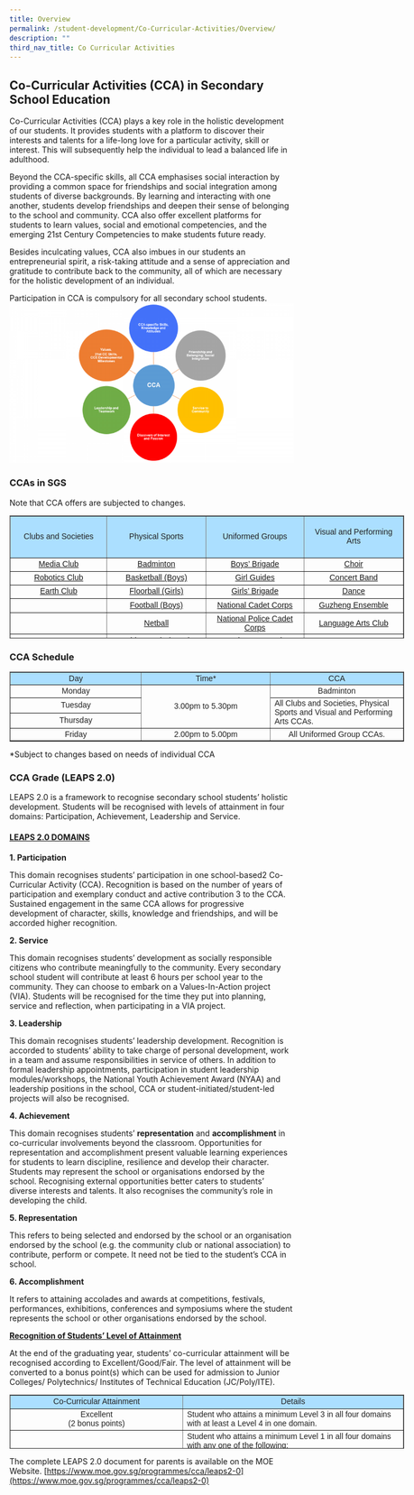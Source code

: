 ```yaml
---
title: Overview
permalink: /student-development/Co-Curricular-Activities/Overview/
description: ""
third_nav_title: Co Curricular Activities
---
```


## Co-Curricular Activities (CCA) in Secondary School Education

Co-Curricular Activities (CCA) plays a key role in the holistic development of our students. It provides students with a platform to discover their interests and talents for a life-long love for a particular activity, skill or interest. This will subsequently help the individual to lead a balanced life in adulthood.

Beyond the CCA-specific skills, all CCA emphasises social interaction by providing a common space for friendships and social integration among students of diverse backgrounds. By learning and interacting with one another, students develop friendships and deepen their sense of belonging to the school and community. CCA also offer excellent platforms for students to learn values, social and emotional competencies, and the emerging 21st Century Competencies to make students future ready.

Besides inculcating values, CCA also imbues in our students an entrepreneurial spirit, a risk-taking attitude and a sense of appreciation and gratitude to contribute back to the community, all of which are necessary for the holistic development of an individual.

Participation in CCA is compulsory for all secondary school students.
![](/images/cca.png)

### CCAs in SGS
Note that CCA offers are subjected to changes.

<table border="1" style="box-sizing: border-box; color: rgb(34, 34, 34); font-family: Montserrat, sans-serif; font-size: 14px; font-style: normal; font-variant-ligatures: normal; font-variant-caps: normal; font-weight: 300; letter-spacing: normal; orphans: 2; text-align: start; text-transform: none; white-space: normal; widows: 2; word-spacing: 0px; -webkit-text-stroke-width: 0px; text-decoration-thickness: initial; text-decoration-style: initial; text-decoration-color: initial; border-collapse: collapse; width: 700px; height: 218px;"><tbody style="box-sizing: border-box;"><tr style="box-sizing: border-box; height: 74px;"><td style="box-sizing: border-box; width: 232.25px; background-color: rgb(171, 223, 255); text-align: center; height: 74px;"><span style="box-sizing: border-box; font-family: &quot;arial black&quot;, sans-serif;"><strong style="box-sizing: border-box; font-weight: bolder;">Clubs and Societies</strong></span></td><td style="box-sizing: border-box; width: 232.25px; background-color: rgb(171, 223, 255); text-align: center; height: 74px;"><span style="box-sizing: border-box; font-family: &quot;arial black&quot;, sans-serif;"><strong style="box-sizing: border-box; font-weight: bolder;">Physical Sports</strong></span></td><td style="box-sizing: border-box; width: 232.25px; background-color: rgb(171, 223, 255); text-align: center; height: 74px;"><span style="box-sizing: border-box; font-family: &quot;arial black&quot;, sans-serif;"><strong style="box-sizing: border-box; font-weight: bolder;">Uniformed Groups</strong></span></td><td style="box-sizing: border-box; width: 232.25px; background-color: rgb(171, 223, 255); text-align: center; height: 74px;"><span style="box-sizing: border-box; font-family: &quot;arial black&quot;, sans-serif;"><strong style="box-sizing: border-box; font-weight: bolder;">Visual and Performing Arts</strong></span></td></tr><tr style="box-sizing: border-box; height: 24px;"><td style="box-sizing: border-box; width: 232.25px; text-align: center; height: 24px;"><a href="https://www.sgs.edu.sg/clubs-and-societies/sgs-media-studio/" target="_blank" rel="noopener noreferrer" style="box-sizing: border-box; background-color: transparent;"><span style="box-sizing: border-box; font-family: arial, helvetica, sans-serif;">Media Club</span></a></td><td style="box-sizing: border-box; width: 232.25px; text-align: center; height: 24px;"><a href="https://www.sgs.edu.sg/co-curricular-activities/cca/badminton/" target="_blank" rel="noopener noreferrer" style="box-sizing: border-box; background-color: transparent;"><span style="box-sizing: border-box; font-family: arial, helvetica, sans-serif;">Badminton</span></a></td><td style="box-sizing: border-box; width: 232.25px; text-align: center; height: 24px;"><a href="https://www.sgs.edu.sg/co-curricular-activities/uniformed-groups/boys-brigade/" target="_blank" rel="noopener noreferrer" style="box-sizing: border-box; background-color: transparent;"><span style="box-sizing: border-box; font-family: arial, helvetica, sans-serif;">Boys’ Brigade</span></a></td><td style="box-sizing: border-box; width: 232.25px; text-align: center; height: 24px;"><a href="https://www.sgs.edu.sg/co-curricular-activities/performing-arts/choral-ensemble/" target="_blank" rel="noopener noreferrer" style="box-sizing: border-box; background-color: transparent;"><span style="box-sizing: border-box; font-family: arial, helvetica, sans-serif;">Choir</span></a></td></tr><tr style="box-sizing: border-box; height: 24px;"><td style="box-sizing: border-box; width: 232.25px; text-align: center; height: 24px;"><a href="https://www.sgs.edu.sg/clubs-and-societies/robotics-club/" target="_blank" rel="noopener noreferrer" style="box-sizing: border-box; background-color: transparent;"><span style="box-sizing: border-box; font-family: arial, helvetica, sans-serif;">Robotics Club</span></a></td><td style="box-sizing: border-box; width: 232.25px; text-align: center; height: 24px;"><a href="https://www.sgs.edu.sg/co-curricular-activities/cca/basketball/" target="_blank" rel="noopener noreferrer" style="box-sizing: border-box; background-color: transparent;"><span style="box-sizing: border-box; font-family: arial, helvetica, sans-serif;">Basketball (Boys)</span></a></td><td style="box-sizing: border-box; width: 232.25px; text-align: center; height: 24px;"><a href="https://www.sgs.edu.sg/co-curricular-activities/uniformed-groups/girl-guides/" target="_blank" rel="noopener noreferrer" style="box-sizing: border-box; background-color: transparent;"><span style="box-sizing: border-box; font-family: arial, helvetica, sans-serif;">Girl Guides</span></a></td><td style="box-sizing: border-box; width: 232.25px; text-align: center; height: 24px;"><a href="https://www.sgs.edu.sg/co-curricular-activities/performing-arts/concert-band/" target="_blank" rel="noopener noreferrer" style="box-sizing: border-box; background-color: transparent;"><span style="box-sizing: border-box; font-family: arial, helvetica, sans-serif;">Concert Band</span></a></td></tr><tr style="box-sizing: border-box; height: 24px;"><td style="box-sizing: border-box; width: 232.25px; text-align: center; height: 24px;"><a href="https://www.sgs.edu.sg/earth-club/" target="_blank" rel="noopener noreferrer" style="box-sizing: border-box; background-color: transparent;"><span style="box-sizing: border-box; font-family: arial, helvetica, sans-serif;">Earth Club</span></a></td><td style="box-sizing: border-box; width: 232.25px; text-align: center; height: 24px;"><a href="https://www.sgs.edu.sg/co-curricular-activities/cca/floorball/" target="_blank" rel="noopener noreferrer" style="box-sizing: border-box; background-color: transparent;"><span style="box-sizing: border-box; font-family: arial, helvetica, sans-serif;">Floorball (Girls)</span></a></td><td style="box-sizing: border-box; width: 232.25px; text-align: center; height: 24px;"><a href="https://www.sgs.edu.sg/co-curricular-activities/uniformed-groups/girls-brigade/" target="_blank" rel="noopener noreferrer" style="box-sizing: border-box; background-color: transparent;"><span style="box-sizing: border-box; font-family: arial, helvetica, sans-serif;">Girls’ Brigade</span></a></td><td style="box-sizing: border-box; width: 232.25px; text-align: center; height: 24px;"><a href="https://www.sgs.edu.sg/co-curricular-activities/performing-arts/dance-club/" target="_blank" rel="noopener noreferrer" style="box-sizing: border-box; background-color: transparent;"><span style="box-sizing: border-box; font-family: arial, helvetica, sans-serif;">Dance</span></a></td></tr><tr style="box-sizing: border-box; height: 25px;"><td style="box-sizing: border-box; width: 232.25px; text-align: center; height: 25px;"></td><td style="box-sizing: border-box; width: 232.25px; text-align: center; height: 25px;"><a href="https://www.sgs.edu.sg/co-curricular-activities/cca/football/" target="_blank" rel="noopener noreferrer" style="box-sizing: border-box; background-color: transparent;"><span style="box-sizing: border-box; font-family: arial, helvetica, sans-serif;">Football (Boys)</span></a></td><td style="box-sizing: border-box; width: 232.25px; text-align: center; height: 25px;"><a href="https://www.sgs.edu.sg/co-curricular-activities/uniformed-groups/national-cadet-corps/" target="_blank" rel="noopener noreferrer" style="box-sizing: border-box; background-color: transparent;"><span style="box-sizing: border-box; font-family: arial, helvetica, sans-serif;">National Cadet Corps</span></a></td><td style="box-sizing: border-box; width: 232.25px; text-align: center; height: 25px;"><a href="https://www.sgs.edu.sg/co-curricular-activities/performing-arts/gushing-ensemble/" target="_blank" rel="noopener noreferrer" style="box-sizing: border-box; background-color: transparent;"><span style="box-sizing: border-box; font-family: arial, helvetica, sans-serif;">Guzheng Ensemble</span></a></td></tr><tr style="box-sizing: border-box; height: 23px;"><td style="box-sizing: border-box; width: 232.25px; text-align: center; height: 23px;"></td><td style="box-sizing: border-box; width: 232.25px; text-align: center; height: 23px;"><a href="https://www.sgs.edu.sg/co-curricular-activities/cca/netball/" target="_blank" rel="noopener noreferrer" style="box-sizing: border-box; background-color: transparent;"><span style="box-sizing: border-box; font-family: arial, helvetica, sans-serif;">Netball</span></a></td><td style="box-sizing: border-box; width: 232.25px; text-align: center; height: 23px;"><a href="https://www.sgs.edu.sg/co-curricular-activities/uniformed-groups/national-police-cadet-corps/" target="_blank" rel="noopener noreferrer" style="box-sizing: border-box; background-color: transparent;"><span style="box-sizing: border-box; font-family: arial, helvetica, sans-serif;">National Police Cadet Corps</span></a></td><td style="box-sizing: border-box; width: 232.25px; text-align: center; height: 23px;"><a href="https://www.sgs.edu.sg/co-curricular-activities/performing-arts/language-arts-club/" target="_blank" rel="noopener noreferrer" style="box-sizing: border-box; background-color: transparent;"><span style="box-sizing: border-box; font-family: arial, helvetica, sans-serif;">Language Arts Club</span></a></td></tr><tr style="box-sizing: border-box; height: 24px;"><td style="box-sizing: border-box; width: 232.25px; text-align: center; height: 24px;"></td><td style="box-sizing: border-box; width: 232.25px; text-align: center; height: 24px;"><a href="https://www.sgs.edu.sg/co-curricular-activities/cca/table-tennis/" target="_blank" rel="noopener noreferrer" style="box-sizing: border-box; background-color: transparent;"><span style="box-sizing: border-box; font-family: arial, helvetica, sans-serif;">Table Tennis (Boys)</span></a></td><td style="box-sizing: border-box; width: 232.25px; text-align: center; height: 24px;"><a href="https://www.sgs.edu.sg/co-curricular-activities/uniformed-groups/red-cross-youth/" target="_blank" rel="noopener noreferrer" style="box-sizing: border-box; background-color: transparent;"><span style="box-sizing: border-box; font-family: arial, helvetica, sans-serif;">Red Cross Youth</span></a></td><td style="box-sizing: border-box; width: 232.25px; text-align: center; height: 24px;"></td></tr></tbody></table>

### CCA Schedule

<table border="1" style="box-sizing: border-box; color: rgb(34, 34, 34); font-family: Montserrat, sans-serif; font-size: 14px; font-style: normal; font-variant-ligatures: normal; font-variant-caps: normal; font-weight: 300; letter-spacing: normal; orphans: 2; text-align: start; text-transform: none; white-space: normal; widows: 2; word-spacing: 0px; -webkit-text-stroke-width: 0px; text-decoration-thickness: initial; text-decoration-style: initial; text-decoration-color: initial; border-collapse: collapse; width: 700px;"><tbody style="box-sizing: border-box;"><tr style="box-sizing: border-box;"><td style="box-sizing: border-box; width: 309.656px; background-color: rgb(171, 223, 255); text-align: center;"><span style="box-sizing: border-box; font-family: &quot;arial black&quot;, sans-serif;"><strong style="box-sizing: border-box; font-weight: bolder;">Day</strong></span></td><td style="box-sizing: border-box; width: 309.656px; background-color: rgb(171, 223, 255); text-align: center;"><span style="box-sizing: border-box; font-family: &quot;arial black&quot;, sans-serif;"><strong style="box-sizing: border-box; font-weight: bolder;">Time*</strong></span></td><td style="box-sizing: border-box; width: 309.688px; background-color: rgb(171, 223, 255); text-align: center;"><span style="box-sizing: border-box; font-family: &quot;arial black&quot;, sans-serif;"><strong style="box-sizing: border-box; font-weight: bolder;">CCA</strong></span></td></tr><tr style="box-sizing: border-box;"><td style="box-sizing: border-box; width: 309.656px; text-align: center;"><span style="box-sizing: border-box; font-family: arial, helvetica, sans-serif;">Monday</span></td><td rowspan="3" style="box-sizing: border-box; width: 309.656px; text-align: center;"><span style="box-sizing: border-box; font-family: arial, helvetica, sans-serif;">3.00pm to 5.30pm</span></td><td style="box-sizing: border-box; width: 309.688px; text-align: center;"><span style="box-sizing: border-box; font-family: arial, helvetica, sans-serif;">Badminton</span></td></tr><tr style="box-sizing: border-box;"><td style="box-sizing: border-box; width: 309.656px; text-align: center;"><span style="box-sizing: border-box; font-family: arial, helvetica, sans-serif;">Tuesday</span></td><td rowspan="2" style="box-sizing: border-box; width: 309.688px; text-align: left;"><span style="box-sizing: border-box; font-family: arial, helvetica, sans-serif;">All Clubs and Societies, Physical Sports and Visual and Performing Arts CCAs.</span></td></tr><tr style="box-sizing: border-box;"><td style="box-sizing: border-box; width: 309.656px; text-align: center;"><span style="box-sizing: border-box; font-family: arial, helvetica, sans-serif;">Thursday</span></td></tr><tr style="box-sizing: border-box;"><td style="box-sizing: border-box; width: 309.656px; text-align: center;"><span style="box-sizing: border-box; font-family: arial, helvetica, sans-serif;">Friday</span></td><td style="box-sizing: border-box; width: 309.656px; text-align: center;"><span style="box-sizing: border-box; font-family: arial, helvetica, sans-serif;">2.00pm to 5.00pm</span></td><td style="box-sizing: border-box; width: 309.688px; text-align: center;"><span style="box-sizing: border-box; font-family: arial, helvetica, sans-serif;">All Uniformed Group CCAs.</span></td></tr></tbody></table>
*Subject to changes based on needs of individual CCA

### CCA Grade (LEAPS 2.0)

LEAPS 2.0 is a framework to recognise secondary school students’ holistic development. Students will be recognised with levels of attainment in four domains: Participation, Achievement, Leadership and Service.

#### <u>LEAPS 2.0 DOMAINS</u>

**1\. Participation**

This domain recognises students’ participation in one school-based2 Co-Curricular Activity (CCA). Recognition is based on the number of years of participation and exemplary conduct and active contribution 3 to the CCA. Sustained engagement in the same CCA allows for progressive development of character, skills, knowledge and friendships, and will be accorded higher recognition.

**2\. Service**

This domain recognises students’ development as socially responsible citizens who contribute meaningfully to the community. Every secondary school student will contribute at least 6 hours per school year to the community. They can choose to embark on a Values-In-Action project (VIA). Students will be recognised for the time they put into planning, service and reflection, when participating in a VIA project.

**3\. Leadership**

This domain recognises students’ leadership development. Recognition is accorded to students’ ability to take charge of personal development, work in a team and assume responsibilities in service of others. In addition to formal leadership appointments, participation in student leadership modules/workshops, the National Youth Achievement Award (NYAA) and leadership positions in the school, CCA or student-initiated/student-led projects will also be recognised.

**4\. Achievement**

This domain recognises students’ **representation** and **accomplishment** in co-curricular involvements beyond the classroom. Opportunities for representation and accomplishment present valuable learning experiences for students to learn discipline, resilience and develop their character. Students may represent the school or organisations endorsed by the school. Recognising external opportunities better caters to students’ diverse interests and talents. It also recognises the community’s role in developing the child.

**5\. Representation** 

This refers to being selected and endorsed by the school or an organisation endorsed by the school (e.g. the community club or national association) to contribute, perform or compete. It need not be tied to the student’s CCA in school.

**6\. Accomplishment** 

It refers to attaining accolades and awards at competitions, festivals, performances, exhibitions, conferences and symposiums where the student represents the school or other organisations endorsed by the school.

**<u>Recognition of Students’ Level of Attainment</u>**

At the end of the graduating year, students’ co-curricular attainment will be recognised according to Excellent/Good/Fair. The level of attainment will be converted to a bonus point(s) which can be used for admission to Junior Colleges/ Polytechnics/ Institutes of Technical Education (JC/Poly/ITE).

<table border="1" style="box-sizing: border-box; color: rgb(34, 34, 34); font-family: Montserrat, sans-serif; font-size: 14px; font-style: normal; font-variant-ligatures: normal; font-variant-caps: normal; font-weight: 300; letter-spacing: normal; orphans: 2; text-align: start; text-transform: none; white-space: normal; widows: 2; word-spacing: 0px; -webkit-text-stroke-width: 0px; text-decoration-thickness: initial; text-decoration-style: initial; text-decoration-color: initial; border-collapse: collapse; width:700px; height: 96px;"><tbody style="box-sizing: border-box;"><tr style="box-sizing: border-box; height: 24px;"><td style="box-sizing: border-box; width: 200px; background-color: rgb(171, 223, 255); text-align: center; height: 24px;"><span style="box-sizing: border-box; font-family: &quot;arial black&quot;, sans-serif;"><strong style="box-sizing: border-box; font-weight: bolder;">Co-Curricular Attainment</strong></span></td><td style="box-sizing: border-box; width: 200px; background-color: rgb(171, 223, 255); text-align: center; height: 24px;"><span style="box-sizing: border-box; font-family: &quot;arial black&quot;, sans-serif;"><strong style="box-sizing: border-box; font-weight: bolder;">Details</strong></span></td></tr><tr style="box-sizing: border-box; height: 24px;"><td style="box-sizing: border-box; width: 350px; text-align: center; height: 24px;"><span style="box-sizing: border-box; font-family: arial, helvetica, sans-serif;">Excellent</span><br style="box-sizing: border-box;"><span style="box-sizing: border-box; font-family: arial, helvetica, sans-serif;">(2 bonus points)</span></td><td style="box-sizing: border-box; width: 350px; height: 24px; text-align: left;"><span style="box-sizing: border-box; font-family: arial, helvetica, sans-serif;">Student who attains a minimum Level 3 in all four domains with at least a Level 4 in one domain.</span></td></tr><tr style="box-sizing: border-box; height: 24px;"><td style="box-sizing: border-box; width: 464.5px; text-align: center; height: 24px;"><span style="box-sizing: border-box; font-family: arial, helvetica, sans-serif;">Good</span><br style="box-sizing: border-box;"><span style="box-sizing: border-box; font-family: arial, helvetica, sans-serif;">(1 bonus point)</span></td><td style="box-sizing: border-box; width: 300; height: 24px; text-align: left; vertical-align: top;"><span style="box-sizing: border-box; font-family: arial, helvetica, sans-serif;">Student who attains a minimum Level 1 in all four domains with any one of the following:</span><p style="box-sizing: border-box; margin: 0px 0px 10px; line-height: 1.3;"></p><ol style="box-sizing: border-box; list-style-type: lower-roman;"><li style="box-sizing: border-box; line-height: 1.3;"><span style="box-sizing: border-box; font-family: arial, helvetica, sans-serif;">At least Level 2 in three domains;</span></li><li style="box-sizing: border-box; line-height: 1.5;"><span style="box-sizing: border-box; font-family: arial, helvetica, sans-serif;">At least Level 2 in one domain and at least Level 3 in another domain; or</span></li><li style="box-sizing: border-box; line-height: 1.5;"><span style="box-sizing: border-box; font-family: arial, helvetica, sans-serif;">At least Level 4 in one domain.</span></li></ol></td></tr><tr style="box-sizing: border-box; height: 24px;"><td style="box-sizing: border-box; width: 300px; text-align: center; height: 24px;"><span style="box-sizing: border-box; font-family: arial, helvetica, sans-serif;">Fair</span></td><td style="box-sizing: border-box; width: 600px; height: 24px; text-align: left;"><span style="box-sizing: border-box; font-family: arial, helvetica, sans-serif;">Student’s attainment in co-curricular will not translate into any bonus points.</span></td></tr></tbody></table>

The complete LEAPS 2.0 document for parents is available on the MOE Website.
[https://www.moe.gov.sg/programmes/cca/leaps2-0](https://www.moe.gov.sg/programmes/cca/leaps2-0)